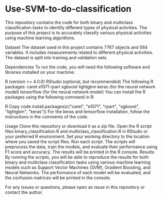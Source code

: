 # Use-SVM-to-do-classification

This repository contains the code for both binary and multiclass classification tasks to identify different types of physical activities. The purpose of this project is to accurately classify various physical activities using machine learning algorithms.

Dataset
The dataset used in this project contains 7767 objects and 564 variables. It includes measurements related to different physical activities. The dataset is split into training and validation sets.

Dependencies
To run the code, you will need the following software and libraries installed on your machine:

R (version >= 4.0.0)
RStudio (optional, but recommended)
The following R packages:
caret
e1071
rpart
xgboost
lightgbm
keras (for the neural network model)
tensorflow (for the neural network model)
You can install the R packages using the following command in R:

R
Copy code
install.packages(c("caret", "e1071", "rpart", "xgboost", "lightgbm", "keras"))
For the keras and tensorflow installation, follow the instructions in the comments of the code.

Usage
Clone this repository or download it as a zip file.
Open the R script files binary_classification.R and multiclass_classification.R in RStudio or your preferred R environment.
Set your working directory to the location where you saved the script files.
Run each script. The scripts will preprocess the data, train the models, and evaluate their performance using F1 score and accuracy. The results will be printed in the R console.
Results
By running the scripts, you will be able to reproduce the results for both binary and multiclass classification tasks using various machine learning models such as Support Vector Machines (SVM), Gradient Boosting, and Neural Networks. The performance of each model will be evaluated, and the confusion matrices will be printed in the console.

For any issues or questions, please open an issue in this repository or contact the author.
